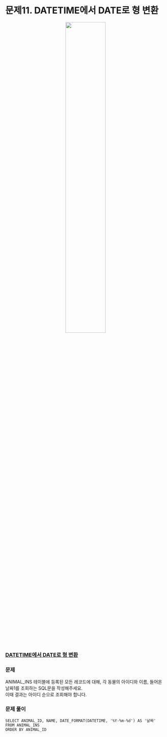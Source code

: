 # 문제11. DATETIME에서 DATE로 형 변환
<center><img src="https://user-images.githubusercontent.com/77037338/210046724-5f984c66-80c3-4c70-9fdc-32371e86c30c.png" width="50%" height="50%"></center>

### [DATETIME에서 DATE로 형 변환](https://school.programmers.co.kr/learn/courses/30/lessons/59414)

### 문제
ANIMAL_INS 테이블에 등록된 모든 레코드에 대해, 각 동물의 아이디와 이름, 들어온 날짜1를 조회하는 SQL문을 작성해주세요. <br>
이때 결과는 아이디 순으로 조회해야 합니다.<br>

### 문제 풀이
```Mysql
SELECT ANIMAL_ID, NAME, DATE_FORMAT(DATETIME, '%Y-%m-%d') AS '날짜'
FROM ANIMAL_INS
ORDER BY ANIMAL_ID
```
